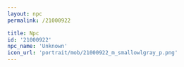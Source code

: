 ```yaml
---
layout: npc
permalink: /21000922

title: Npc
id: '21000922'
npc_name: 'Unknown'
icon_url: 'portrait/mob/21000922_m_smallowlgray_p.png'
---
```

